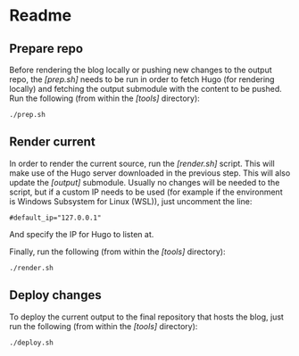 # Readme


## Prepare repo

Before rendering the blog locally or pushing new changes to the output repo, the _[prep.sh]_ needs to be run in order to fetch Hugo (for rendering locally) and fetching the output submodule with the content to be pushed. Run the following (from within the _[tools]_ directory):
```
./prep.sh
```


## Render current

In order to render the current source, run the _[render.sh]_ script. This will make use of the Hugo server downloaded in the previous step. This will also update the _[output]_ submodule. Usually no changes will be needed to the script, but if a custom IP needs to be used (for example if the environment is Windows Subsystem for Linux (WSL)), just uncomment the line:

```
#default_ip="127.0.0.1"
```

And specify the IP for Hugo to listen at.

Finally, run the following (from within the _[tools]_ directory):

```
./render.sh
```


## Deploy changes

To deploy the current output to the final repository that hosts the blog, just run the following (from within the _[tools]_ directory): 

```
./deploy.sh
```